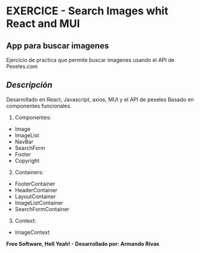 # EXERCICE - Search Images whit React and MUI
## App para buscar imagenes 
Ejercicio de practica que permite buscar imagenes usando el API de Pexeles.com
## _Descripción_
Desarrollado en React, Javascript, axios, MUI y el API de pexeles Basado en componentes funcionales.

1. Componentes:
- Image
- ImageList
- NavBar
- SearchForm
- Footer
- Copyright

2. Containers:
- FooterContainer
- HeaderContainer
- LayoutContainer
- ImageListContainer
- SearchFormContainer

3. Context:
- ImageContext

**Free Software, Hell Yeah! -  Desarrollado por: Armando Rivas**